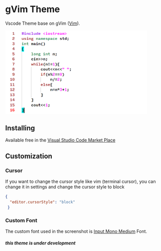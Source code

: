 # gVim Theme
Vscode Theme base on gVim ([Vim](https://www.vim.org/download.php)).

<img src="Screenshot/1.png" alt="gVim Theme" width="450px"/>

## Installing

Available free in the [Visual Studio Code Market Place](https://marketplace.visualstudio.com/items?itemName=ichsn.gvim-theme)


## Customization
### Cursor
If you want to change the cursor style like vim (terminal cursor), you can change it in settings and change the cursor style to block
```json
{
  "editor.cursorStyle": "block"
 }
```
### Custom Font
The custom font used in the screenshot is [Input Mono Medium](https://input.djr.com/) Font.

##### *this theme is under development*
